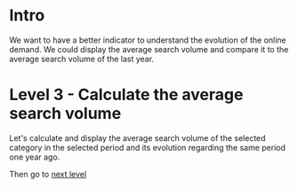 # Intro 

We want to have a better indicator to understand the evolution of the online demand. We could display the average search volume and compare it to the average search volume of the last year.

# Level 3 - Calculate the average search volume

Let's calculate and display the average search volume of the selected category in the selected period and its evolution regarding the same period one year ago.

Then go to [next level](https://github.com/digital-value-apps/frontend-challenge/tree/master/level4)
